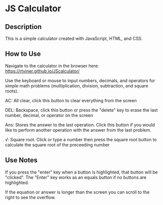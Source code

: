 # JS Calculator

Description
-----------
This is a simple calculator created with JavaScript, HTML, and CSS.

How to Use
----------
Navigate to the calculator in the browser here: https://rtviner.github.io/JScalculator/

Use the keyboard or mouse to input numbers, decimals, and operators for simple math problems (multiplication, division, subtraction, and square roots). 

AC:  All clear, click this button to clear everything from the screen

DEL:  Backspace, click this button or press the "delete" key to erase the last number, 				decimal, or operator on the screen

Ans: Stores the answer to the last operation. Click this button if you would like to perform 		another operation with the answer from the last problem.

√:  Square root.  Click or type a number then press the square root button to calculate the 	square root of the preceeding number

Use Notes
---------------
If you press the "enter" key when a button is highlighted, that button will be 				"clicked". The "Enter" key works as an equals button if no buttons are highlighted.

If the equation or answer is longer than the screen you can scroll to the right to see the overflow.




